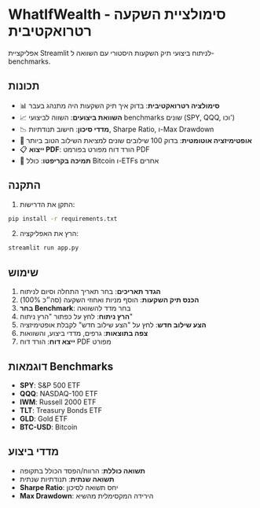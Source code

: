 # WhatIfWealth - סימולציית השקעה רטרואקטיבית

אפליקציית Streamlit לניתוח ביצועי תיק השקעות היסטורי עם השוואה ל-benchmarks.

## תכונות

- 📊 **סימולציה רטרואקטיבית**: בדוק איך תיק השקעות היה מתנהג בעבר
- 📈 **השוואת ביצועים**: השווה לביצועי benchmarks שונים (SPY, QQQ, וכו')
- 📉 **מדדי סיכון**: חישוב תנודתיות, Sharpe Ratio, ו-Max Drawdown
- 🎯 **אופטימיזציה אוטומטית**: בדוק 100 שילובים שונים למציאת השילוב הטוב ביותר
- 📋 **ייצוא PDF**: הורד דוח מפורט בפורמט PDF
- 🎯 **תמיכה בקריפטו**: כולל Bitcoin ו-ETFs אחרים

## התקנה

1. התקן את הדרישות:
```bash
pip install -r requirements.txt
```

2. הרץ את האפליקציה:
```bash
streamlit run app.py
```

## שימוש

1. **הגדר תאריכים**: בחר תאריך התחלה וסיום לניתוח
2. **הכנס תיק השקעות**: הוסף מניות ואחוזי השקעה (סה״כ 100%)
3. **בחר Benchmark**: בחר מדד להשוואה
4. **הרץ ניתוח**: לחץ על כפתור "הרץ ניתוח"
5. **הצע שילוב חדש**: לחץ על "הצע שילוב חדש" לקבלת אופטימיזציה
6. **צפה בתוצאות**: גרפים, מדדי ביצוע, והשוואות
7. **ייצא דוח**: הורד דוח PDF מפורט

## דוגמאות Benchmarks

- **SPY**: S&P 500 ETF
- **QQQ**: NASDAQ-100 ETF
- **IWM**: Russell 2000 ETF
- **TLT**: Treasury Bonds ETF
- **GLD**: Gold ETF
- **BTC-USD**: Bitcoin

## מדדי ביצוע

- **תשואה כוללת**: הרווח/הפסד הכולל בתקופה
- **תשואה שנתית**: תנודתיות שנתית
- **Sharpe Ratio**: יחס תשואה לסיכון
- **Max Drawdown**: הירידה המקסימלית מהשיא 